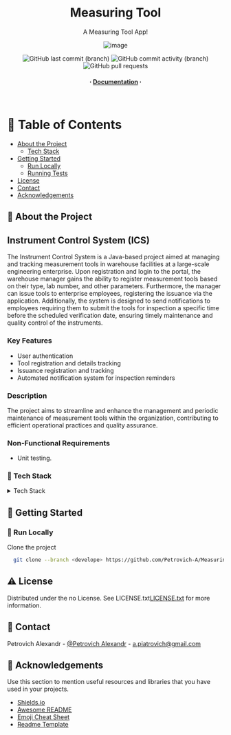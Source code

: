 <div align="center">
  <h1>Measuring Tool</h1>
  <p>
    A Measuring Tool App! 
  </p>

![image](https://github.com/Petrovich-A/Measuring-Tool/assets/75426047/9d903ddf-791b-4682-a858-70f6d4bca5e3)

<!-- Badges -->
<p>
<a>
<img alt="GitHub last commit (branch)" src="https://img.shields.io/github/last-commit/Petrovich-A/Measuring-Tool/develop?style=for-the-badge">
</a>
<a>
<img alt="GitHub commit activity (branch)" src="https://img.shields.io/github/commit-activity/m/Petrovich-A/Measuring-Tool/develop?style=for-the-badge">
</a>
<a>
<img alt="GitHub pull requests" src="https://img.shields.io/github/issues-pr/Petrovich-A/Measuring-Tool?style=for-the-badge">
</a>
</p>

<h4>
  <span> · </span>
    <a href="https://github.com/Petrovich-A/Measuring-Tool/tree/task1/src/main/resources/doc">Documentation</a>
  <span> · </span>
</h4>
</div>

<br />

<!-- Table of Contents -->

# :notebook_with_decorative_cover: Table of Contents

- [About the Project](#star2-about-the-project)
    * [Tech Stack](#space_invader-tech-stack)
- [Getting Started](#toolbox-getting-started)
    * [Run Locally](#running-run-locally)
    * [Running Tests](#test_tube-running-tests)
- [License](#warning-license)
- [Contact](#handshake-contact)
- [Acknowledgements](#gem-acknowledgements)

<!-- About the Project -->

## :star2: About the Project


## Instrument Control System (ICS)

The Instrument Control System is a Java-based project aimed at managing and tracking measurement tools in warehouse facilities at a large-scale engineering enterprise. Upon registration and login to the portal, the warehouse manager gains the ability to register measurement tools based on their type, lab number, and other parameters. Furthermore, the manager can issue tools to enterprise employees, registering the issuance via the application. Additionally, the system is designed to send notifications to employees requiring them to submit the tools for inspection a specific time before the scheduled verification date, ensuring timely maintenance and quality control of the instruments.

### Key Features
- User authentication
- Tool registration and details tracking
- Issuance registration and tracking
- Automated notification system for inspection reminders

### Description

The project aims to streamline and enhance the management and periodic maintenance of measurement tools within the organization, contributing to efficient operational practices and quality assurance.

### Non-Functional Requirements

* Unit testing.

<!-- TechStack -->

### :space_invader: Tech Stack

<details>
  <summary>Tech Stack</summary>
  <ul>
    <li><a href="https://www.oracle.com/java/technologies/javase/jdk17-archive-downloads.html">Java 17</a></li>
    <li><a href="https://maven.apache.org">Maven</a></li>
    <li><a href="https://projectlombok.org">Project Lombok</a></li>
  </ul>
</details>

<!-- Getting Started -->

## :toolbox: Getting Started

<!-- Run Locally -->

### :running: Run Locally

Clone the project

```bash
  git clone --branch <develope> https://github.com/Petrovich-A/Measuring-Tool
```

<!-- License -->

## :warning: License

Distributed under the no License. See LICENSE.txt[LICENSE.txt](https://www.linkedin.com/in/alexandr-petrovich/) for more
information.

<!-- Contact -->

## :handshake: Contact

Petrovich Alexandr - [@Petrovich Alexandr](https://www.linkedin.com/in/alexandr-petrovich/) - a.piatrovich@gmail.com

<!-- Acknowledgments -->

## :gem: Acknowledgements

Use this section to mention useful resources and libraries that you have used in your projects.

- [Shields.io](https://shields.io/)
- [Awesome README](https://github.com/matiassingers/awesome-readme)
- [Emoji Cheat Sheet](https://github.com/ikatyang/emoji-cheat-sheet/blob/master/README.md#travel--places)
- [Readme Template](https://github.com/othneildrew/Best-README-Template)